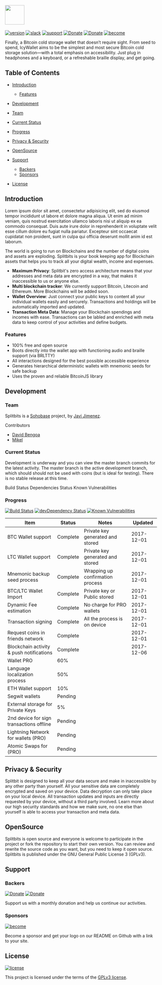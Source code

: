 # <a href='http://sohobase.co/splitbits/'><img src='https://i.imgur.com/ABE1Otk.png' height='64'></a>

[![version](https://img.shields.io/badge/v-0.4.1-blue.svg?style=for-the-badge)]()
[![slack](https://img.shields.io/badge/slack--blue.svg?style=for-the-badge)](https://sohobase.slack.com/join/shared_invite/enQtMjUxMjI4MjEyNjQ2LTNkYWRjY2VkMmEwNzRkYjg3Y2JmOTU5ODliMDBiODgwZWQ3MjcwM2IwOWIyYTAxODkyYWQ2NDY4N2ZiOGMxZjc)
[![support](https://img.shields.io/badge/support--blue.svg?style=for-the-badge)](support@sohobase.co)
[![Donate](https://img.shields.io/badge/donate-₿-yellow.svg?style=for-the-badge)](https://chart.googleapis.com/chart?chs=320x320&cht=qr&chl=bitcoin:19hdnHUYwTSCffNKazV379r9HrwNwEfeeA?amount=0.001) [![Donate](https://img.shields.io/badge/donate-Ł-lightgrey.svg?style=for-the-badge)]()
[![become](https://img.shields.io/badge/become-sponsor-brightgreen.svg?style=for-the-badge)](https://chart.googleapis.com/chart?chs=320x320&cht=qr&chl=bitcoin:19hdnHUYwTSCffNKazV379r9HrwNwEfeeA?amount=0.01)

Finally, a Bitcoin cold storage wallet that doesn’t require sight. From seed to spend, IcyWallet aims to be the simplest and most secure Bitcoin cold storage solution—with a total emphasis on accessibility. Just plug in headphones and a keyboard, or a refreshable braille display, and get going.

## Table of Contents
* [Introduction](#introduction)
  * [Features](#features)

* [Development](#development)
 * [Team](#team)
 * [Current Status](#current-status)
 * [Progress](#progress)

* [Privacy & Security](#privacy)

* [OpenSource](#opensource)

* [Support](#support)
  * [Backers](#backers)
  * [Sponsors](#sponsors)
* [License](#license)

## Introduction
Lorem ipsum dolor sit amet, consectetur adipisicing elit, sed do eiusmod tempor incididunt ut labore et dolore magna aliqua. Ut enim ad minim veniam, quis nostrud exercitation ullamco laboris nisi ut aliquip ex ea commodo consequat. Duis aute irure dolor in reprehenderit in voluptate velit esse cillum dolore eu fugiat nulla pariatur. Excepteur sint occaecat cupidatat non proident, sunt in culpa qui officia deserunt mollit anim id est laborum.

The world is going to run on Blockchains and the number of digital coins and assets are exploding. Splitbits is your book keeping app for Blockchain assets that helps you to track all your digital wealth, income and expenses.

 - **Maximum Privacy**: Splitbit's zero access architecture means that your addresses and meta data are encrypted in a way, that makes it inaccessible to us or anyone else.
 - **Multi blockchain tracker**:  We currently support Bitcoin, Litecoin and Ethereum. More Blockchains will be added soon.
 - **Wallet Overview**: Just connect your public keys to content all your individual wallets easily and sercurely. Transactions and holdings will be automatically imported and updated.
 - **Transaction Meta Data**: Manage your Blockchain spendings and incomes with ease. Transactions can be labled and enriched with meta data to keep control of your activities and define budgets.

### Features
- 100% free and open source
- Boots directly into the wallet app with functioning audio and braille support (via BRLTTY)
- All interactions designed for the best possible accessible experience
- Generates hierarchical deterministic wallets with mnemonic seeds for safe backup
- Uses the proven and reliable BitcoinJS library


## Development

### Team
Splitbits is a [Sohobase](http://sohobase.co) project, by [Javi Jimenez](https://github.com/soyjavi).

Contributors
  - [David Bengoa](https://github.com/soyjavi)
  - [Mikel](https://github.com/soyjavi)

### Current Status
Development is underway and you can view the master branch commits for the latest activity. The master branch is the active development branch, which should should not be used with coins (but is ideal for testing). There is no stable release at this time.

Build Status Dependencies Status Known Vulnerabilities

### Progress
[![Build Status](https://travis-ci.org/sohobase/splitbits.svg?style=for-the-badge&branch=master)](https://travis-ci.org/sohobase/splitbits)
[![devDependency Status](https://img.shields.io/david/sohobase/splitbits.svg?style=for-the-badge)](https://david-dm.org/sohobase/splitbits#info=dependencies)
[![Known Vulnerabilities](https://snyk.io/test/github/sohobase/splitbits/badge.svg)](https://snyk.io/test/sohobase/splitbits)

| Item                                       | Status   | Notes                            | Updated    |
| ------------------------------------------ | -------- | -------------------------------- | ---------- |
| BTC Wallet support                         | Complete | Private key generated and stored | 2017-12-01 |
| LTC Wallet support                         | Complete | Private key generated and stored | 2017-12-01 |
| Mnemonic backup seed process               | Complete | Wrapping up confirmation process | 2017-12-01 |
| BTC/LTC Wallet Import                      | Complete | Private key or Public stored     | 2017-12-01 |
| Dynamic Fee estimation                     | Complete | No charge for PRO wallets        | 2017-12-01 |
| Transaction signing                        | Complete | All the process is on device     | 2017-12-01 |
| Request coins in friends network           | Complete |                                  | 2017-12-01 |
| Blockchain activity & push notifications   | Complete |                                  | 2017-12-06 |
| Wallet PRO                                 | 60%      |                                  |            |
| Language localization process              | 50%      |                                  |            |
| ETH Wallet support                         | 10%      |                                  |            |
| Segwit wallets                             | Pending  |                                  |            |
| External storage for Private Keys          | 5%       |                                  |            |
| 2nd device for sign transactions offline   | Pending  |                                  |            |
| Lightning Network for wallets (PRO)        | Pending  |                                  |            |
| Atomic Swaps for (PRO)                     | Pending  |                                  |            |


## Privacy & Security
Splitbit is designed to keep all your data secure and make in inaccessible by any other party than yourself. All your sensitive data are completely encrypted and saved on your device. Data decryption can only take place on your local device. All transaction updates and inputs are directly requested by your device, without a third party involved. Learn more about our high security standards and how we make sure, no one else than yourself is able to access your transaction and meta data.


## OpenSource
Splitbits is open source and everyone is welcome to participate in the project or fork the repository to start their own version. You can review and rewrite the source code as you want, but you need to keep it open source. Splitbits is published under the GNU General Public License 3 (GPLv3).


## Support

### Backers
[![Donate](https://img.shields.io/badge/donate-₿-yellow.svg?style=for-the-badge)](https://chart.googleapis.com/chart?chs=320x320&cht=qr&chl=bitcoin:19hdnHUYwTSCffNKazV379r9HrwNwEfeeA?amount=0.001) [![Donate](https://img.shields.io/badge/donate-Ł-lightgrey.svg?style=for-the-badge)]()

Support us with a monthly donation and help us continue our activities.

### Sponsors
[![become](https://img.shields.io/badge/become-sponsor-brightgreen.svg?style=for-the-badge)](https://chart.googleapis.com/chart?chs=320x320&cht=qr&chl=bitcoin:19hdnHUYwTSCffNKazV379r9HrwNwEfeeA?amount=0.01)

Become a sponsor and get your logo on our README on Github with a link to your site.


## License
[![license](https://img.shields.io/badge/license-GPLv3-blue.svg?style=for-the-badge)](http://www.opensource.org/licenses/GPL-3.0)

This project is licensed under the terms of the [GPLv3 license](http://www.opensource.org/licenses/GPL-3.0).
